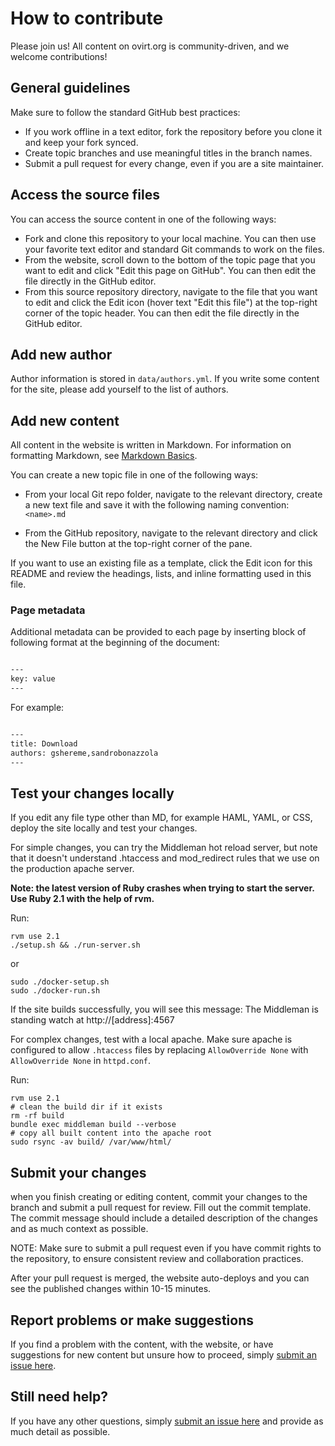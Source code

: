 # How to contribute

Please join us! All content on ovirt.org is community-driven, and we welcome contributions!

## General guidelines
Make sure to follow the standard GitHub best practices:

* If you work offline in a text editor, fork the repository before you clone it and
keep your fork synced.
* Create topic branches and use meaningful titles in the branch names.
* Submit a pull request for every change, even if you are a site maintainer.

## Access the source files
You can access the source content in one of the following ways:

- Fork and clone this repository to your local machine. You can then use your favorite text editor and standard
Git commands to work on the files.
- From the website, scroll down to the bottom of the topic page that you want to edit and
click "Edit this page on GitHub". You can then edit the file directly in the GitHub editor.
- From this source repository directory, navigate to the file that you want to edit and click the Edit icon (hover text "Edit this file") at the top-right corner of the topic header.
You can then edit the file directly in the GitHub editor.

## Add new author
Author information is stored in `data/authors.yml`. If you write some content for the site, please add yourself to the list of authors.

## Add new content
All content in the website is written in Markdown. For information on formatting Markdown,
see [Markdown Basics](https://help.github.com/articles/markdown-basics/).

You can create a new topic file in one of the following ways:

- From your local Git repo folder, navigate to the relevant directory, create a new text file and
save it with the following naming convention: `<name>.md`

- From the GitHub repository, navigate to the relevant directory and click the New File button at the
top-right corner of the pane.

If you want to use an existing file as a template, click the Edit icon for this README and review
the headings, lists, and inline formatting used in this file.

### Page metadata
Additional metadata can be provided to each page by inserting block of following format at the beginning of the
document:

```markdown

---
key: value
---

```

For example:


```markdown

---
title: Download
authors: gshereme,sandrobonazzola
---

```

## Test your changes locally
If you edit any file type other than MD, for example HAML, YAML, or CSS, deploy the site locally
and test your changes.

For simple changes, you can try the Middleman hot reload server, but note that it doesn't understand .htaccess
and mod_redirect rules that we use on the production apache server.

**Note: the latest version of Ruby crashes when trying to start the server. Use Ruby 2.1 with the help of rvm.**

Run:
```
rvm use 2.1
./setup.sh && ./run-server.sh
```

or

```
sudo ./docker-setup.sh
sudo ./docker-run.sh
```

If the site builds successfully, you will see this message:
The Middleman is standing watch at http://\[address\]:4567

For complex changes, test with a local apache. Make sure apache is configured to allow `.htaccess` files by replacing
`AllowOverride None` with `AllowOverride None` in `httpd.conf`.

Run:
```
rvm use 2.1
# clean the build dir if it exists
rm -rf build
bundle exec middleman build --verbose
# copy all built content into the apache root
sudo rsync -av build/ /var/www/html/
```

## Submit your changes
when you finish creating or editing content, commit your changes to the branch and submit a
pull request for review. Fill out the commit template. The commit message should include a detailed
description of the changes and as much context as possible.

NOTE: Make sure to submit a pull request even if you have commit rights to the repository, to ensure
consistent review and collaboration practices.

After your pull request is merged, the website auto-deploys and you can see the published changes
within 10-15 minutes.

## Report problems or make suggestions
If you find a problem with the content, with the website, or have suggestions for new content but
unsure how to proceed, simply [submit an issue here](https://github.com/oVirt/ovirt-site/issues/new).

## Still need help?
If you have any other questions, simply [submit an issue here](https://github.com/oVirt/ovirt-site/issues/new) and provide as much detail as possible.
